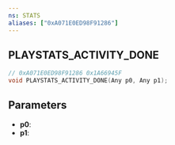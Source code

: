 ```yaml
---
ns: STATS
aliases: ["0xA071E0ED98F91286"]
---
```

## PLAYSTATS_ACTIVITY_DONE

```c
// 0xA071E0ED98F91286 0x1A66945F
void PLAYSTATS_ACTIVITY_DONE(Any p0, Any p1);
```

## Parameters
* **p0**: 
* **p1**: 


